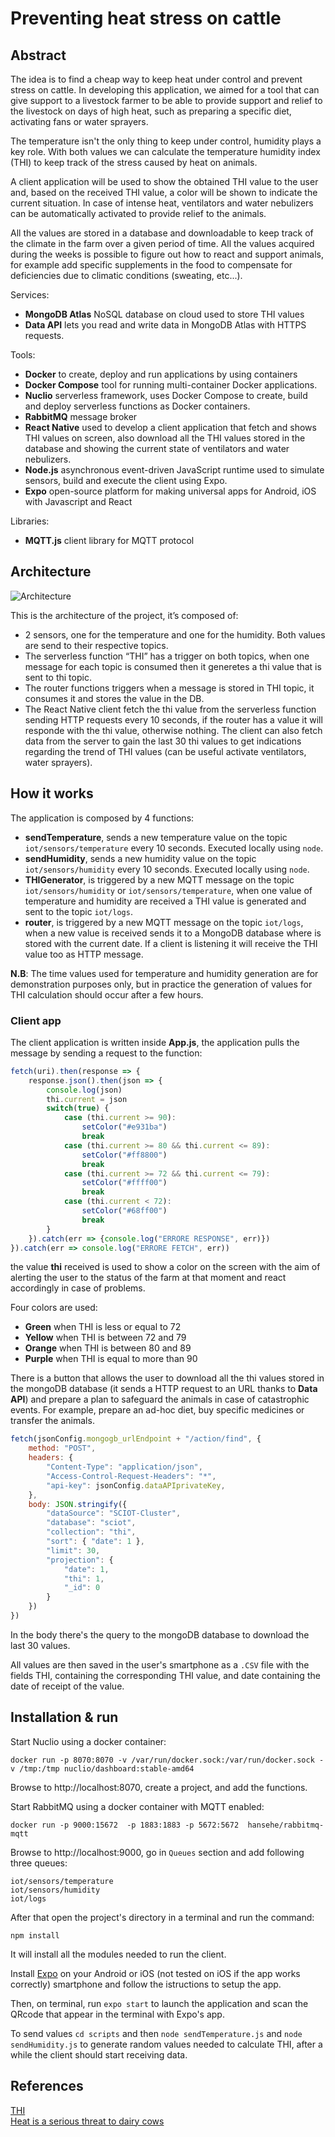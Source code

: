 # Preventing heat stress on cattle  
## Abstract  

The idea is to find a cheap way to keep heat under control and prevent stress on cattle. In developing this application, we aimed for a tool that can give support to a livestock farmer to be able to provide support and relief to the livestock on days of high heat, such as preparing a specific diet, activating fans or water sprayers.

The temperature isn't the only thing to keep under control, humidity plays a key role. With both values we can calculate the temperature humidity index (THI) to keep track of the stress caused by heat on animals.  

A client application will be used to show the obtained THI value to the user and, based on the received THI value, a color will be shown to indicate the current situation. In case of intense heat, ventilators and water nebulizers can be automatically activated to provide relief to the animals.

All the values are stored in a database and downloadable to keep track of the climate in the farm over a given period of time. All the values acquired during the weeks is possible to figure out how to react and support animals, for example add specific supplements in the food to compensate for deficiencies due to climatic conditions (sweating, etc...).  

Services:
- **MongoDB Atlas** NoSQL database on cloud used to store THI values
- **Data API** lets you read and write data in MongoDB Atlas with HTTPS requests.

Tools:  
- **Docker** to create, deploy and run applications by using containers  
- **Docker Compose** tool for running multi-container Docker applications.  
- **Nuclio** serverless framework, uses Docker Compose to create, build and deploy serverless functions as Docker containers.  
- **RabbitMQ** message broker    
- **React Native** used to develop a client application that fetch and shows THI values on screen, also download all the THI values stored in the database and showing the current state of ventilators and water nebulizers.    
- **Node.js** asynchronous event-driven JavaScript runtime used to simulate sensors, build and execute the client using Expo.
- **Expo** open-source platform for making universal apps for Android, iOS with Javascript and React

Libraries:  
- **MQTT.js** client library for MQTT protocol

## Architecture  

![Architecture](/assets/architecture.png)

This is the architecture of the project, it’s composed of:  
- 2 sensors, one for the temperature and one for the humidity. Both values are send to their respective topics.
- The serverless function “THI” has a trigger on both topics, when one message for each topic is consumed then it generetes a thi value that is sent to thi topic.
- The router functions triggers when a message is stored in THI topic, it consumes it and stores the value in the DB.
- The React Native client fetch the thi value from the serverless function sending HTTP requests every 10 seconds, if the router has a value it will responde with the thi value, otherwise nothing. The client can also fetch data from the server to gain the last 30 thi values to get indications regarding the trend of THI values (can be useful activate ventilators, water sprayers).


## How it works  

The application is composed by 4 functions:  
- **sendTemperature**, sends a new temperature value on the topic `iot/sensors/temperature` every 10 seconds. Executed locally using `node`.  
- **sendHumidity**, sends a new humidity value on the topic `iot/sensors/humidity` every 10 seconds. Executed locally using `node`.  
- **THIGenerator**, is triggered by a new MQTT message on the topic `iot/sensors/humidity` or `iot/sensors/temperature`, when one value of temperature and humidity are received a THI value is generated and sent to the topic `iot/logs`.  
- **router**, is triggered by a new MQTT message on the topic `iot/logs`, when a new value is received sends it to a MongoDB database where is stored with the current date. If a client is listening it will receive the THI value too as HTTP message.

**N.B**: The time values used for temperature and humidity generation are for demonstration purposes only, but in practice the generation of values for THI calculation should occur after a few hours.  

### Client app  

The client application is written inside **App.js**, the application pulls the message by sending a request to the function:  

```javascript
fetch(uri).then(response => {
    response.json().then(json => {
        console.log(json)
        thi.current = json
        switch(true) {
            case (thi.current >= 90):
                setColor("#e931ba")
                break
            case (thi.current >= 80 && thi.current <= 89):
                setColor("#ff8800")
                break
            case (thi.current >= 72 && thi.current <= 79):
                setColor("#ffff00")
                break
            case (thi.current < 72):
                setColor("#68ff00")
                break
        }
    }).catch(err => {console.log("ERRORE RESPONSE", err)})
}).catch(err => console.log("ERRORE FETCH", err))
```
the value **thi** received is used to show a color on the screen with the aim of alerting the user to the status of the farm at that moment and react accordingly in case of problems.  

Four colors are used:  
- **Green** when THI is less or equal to 72  
- **Yellow** when THI is between 72 and 79  
- **Orange** when THI is between 80 and 89  
- **Purple** when THI is equal to more than 90

There is a button that allows the user to download all the thi values stored in the mongoDB database (it sends a HTTP request to an URL thanks to **Data API**) and prepare a plan to safeguard the animals in case of catastrophic events. For example, prepare an ad-hoc diet, buy specific medicines or transfer the animals.

```javascript
fetch(jsonConfig.mongogb_urlEndpoint + "/action/find", {
    method: "POST",
    headers: {
        "Content-Type": "application/json",
        "Access-Control-Request-Headers": "*",
        "api-key": jsonConfig.dataAPIprivateKey,
    },
    body: JSON.stringify({
        "dataSource": "SCIOT-Cluster",
        "database": "sciot",
        "collection": "thi",
        "sort": { "date": 1 },
        "limit": 30,
        "projection": {
            "date": 1,
            "thi": 1,
            "_id": 0
        }
    })
})
```
In the body there's the query to the mongoDB database to download the last 30 values.

All values are then saved in the user's smartphone as a `.CSV` file with the fields THI, containing the corresponding THI value, and date containing the date of receipt of the value. 

## Installation & run

Start Nuclio using a docker container:  

```
docker run -p 8070:8070 -v /var/run/docker.sock:/var/run/docker.sock -v /tmp:/tmp nuclio/dashboard:stable-amd64
```

Browse to http://localhost:8070, create a project, and add the functions.  

Start RabbitMQ using a docker container with MQTT enabled:

```
docker run -p 9000:15672  -p 1883:1883 -p 5672:5672  hansehe/rabbitmq-mqtt 
```

Browse to http://localhost:9000, go in `Queues` section and add following three queues:

```
iot/sensors/temperature
iot/sensors/humidity
iot/logs
```

After that open the project's directory in a terminal and run the command:

```
npm install
```

It will install all the modules needed to run the client.

Install [Expo](https://play.google.com/store/apps/details?id=host.exp.exponent) on your Android or iOS (not tested on iOS if the app works correctly) smartphone and follow the istructions to setup the app.

Then, on terminal, run `expo start` to launch the application and scan the QRcode that appear in the terminal with Expo's app.

To send values `cd scripts` and then `node sendTemperature.js` and `node sendHumidity.js` to generate random values needed to calculate THI, after a while the client should start receiving data.  

## References  

[THI](https://elearning.unipd.it/scuolaamv/pluginfile.php/19330/mod_resource/content/1/THI.pdf)  
[Heat is a serious threat to dairy cows](https://theconversation.com/heat-is-a-serious-threat-to-dairy-cows-were-finding-innovative-ways-to-keep-them-cool-84494)
